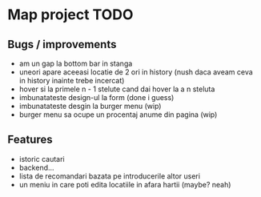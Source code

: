 # Map project TODO

## Bugs / improvements
- am un gap la bottom bar in stanga
- uneori apare aceeasi locatie de 2 ori in history (nush daca aveam ceva in history inainte trebe incercat)
- hover si la primele n - 1 stelute cand dai hover la a n steluta 
- imbunatateste design-ul la form (done i guess)
- imbunatateste desgin la burger menu (wip)
- burger menu sa ocupe un procentaj anume din pagina (wip)

## Features

- istoric cautari
- backend...
- lista de recomandari bazata pe introducerile altor useri
- un meniu in care poti edita locatiile in afara hartii (maybe? neah)
